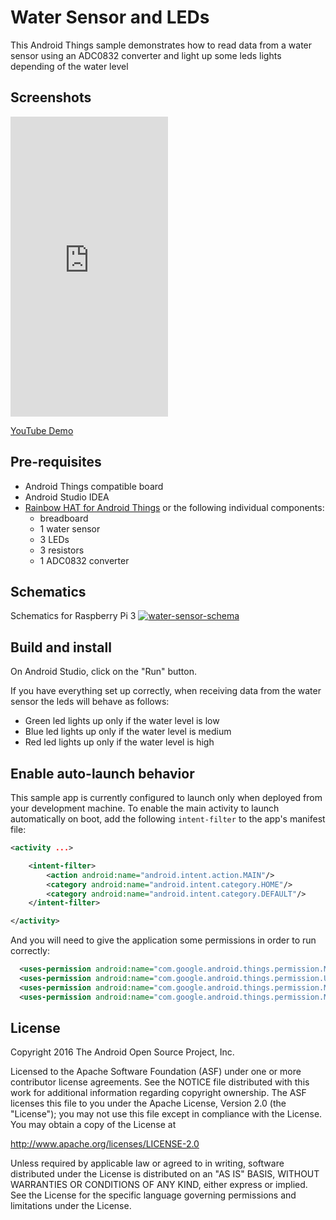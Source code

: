 # Water Sensor and LEDs

This Android Things sample demonstrates how to read data from a water sensor using an ADC0832 converter and light up some leds lights depending of the water level

## Screenshots

<iframe src="https://giphy.com/embed/S9cXY00bLMGtQHfdGb" width="252" height="480" frameBorder="0" class="giphy-embed" allowFullScreen></iframe><p><a href="https://giphy.com/gifs/S9cXY00bLMGtQHfdGb"> </a></p>

[YouTube Demo](https://www.youtube.com/watch?v=QsV984P7FZQ&feature=youtu.be)

## Pre-requisites

- Android Things compatible board
- Android Studio IDEA
- [Rainbow HAT for Android Things](https://shop.pimoroni.com/products/rainbow-hat-for-android-things) or the following individual components: 
    - breadboard
    - 1 water sensor
    - 3 LEDs
    - 3 resistors
    - 1 ADC0832 converter
   

## Schematics

Schematics for Raspberry Pi 3
<a href="https://ibb.co/bFsHFbQ"><img src="https://i.ibb.co/9hbwhZc/water-sensor-schema.jpg" alt="water-sensor-schema" border="0"></a>

## Build and install

On Android Studio, click on the "Run" button.

If you have everything set up correctly, when receiving data from the water sensor the leds will behave as follows:
- Green led lights up only if the water level is low
- Blue led lights up only if the water level is medium
- Red led lights up only if the water level is high

## Enable auto-launch behavior

This sample app is currently configured to launch only when deployed from your
development machine. To enable the main activity to launch automatically on boot,
add the following `intent-filter` to the app's manifest file:

```xml
<activity ...>

    <intent-filter>
        <action android:name="android.intent.action.MAIN"/>
        <category android:name="android.intent.category.HOME"/>
        <category android:name="android.intent.category.DEFAULT"/>
    </intent-filter>

</activity>
```

And you will need to give the application some permissions in order to run correctly:
```xml
  <uses-permission android:name="com.google.android.things.permission.MANAGE_INPUT_DRIVERS" />
  <uses-permission android:name="com.google.android.things.permission.USE_PERIPHERAL_IO" />
  <uses-permission android:name="com.google.android.things.permission.MANAGE_BLUETOOTH" />
  <uses-permission android:name="com.google.android.things.permission.MANAGE_SENSOR_DRIVERS" />
```

## License
Copyright 2016 The Android Open Source Project, Inc.

Licensed to the Apache Software Foundation (ASF) under one or more contributor
license agreements.  See the NOTICE file distributed with this work for
additional information regarding copyright ownership.  The ASF licenses this
file to you under the Apache License, Version 2.0 (the "License"); you may not
use this file except in compliance with the License.  You may obtain a copy of
the License at

  http://www.apache.org/licenses/LICENSE-2.0

Unless required by applicable law or agreed to in writing, software
distributed under the License is distributed on an "AS IS" BASIS, WITHOUT
WARRANTIES OR CONDITIONS OF ANY KIND, either express or implied.  See the
License for the specific language governing permissions and limitations under
the License.
